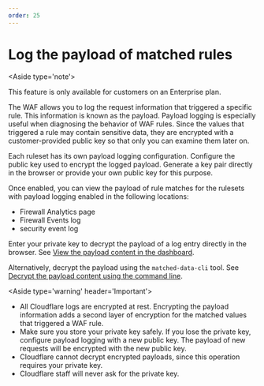```yaml
---
order: 25
---
```


# Log the payload of matched rules

<Aside type='note'>

This feature is only available for customers on an Enterprise plan.

</Aside>

The WAF allows you to log the request information that triggered a specific rule. This information is known as the payload. Payload logging is especially useful when diagnosing the behavior of WAF rules. Since the values that triggered a rule may contain sensitive data, they are encrypted with a customer-provided public key so that only you can examine them later on.

Each ruleset has its own payload logging configuration. Configure the public key used to encrypt the logged payload. Generate a key pair directly in the browser or provide your own public key for this purpose.

Once enabled, you can view the payload of rule matches for the rulesets with payload logging enabled in the following locations:

* Firewall Analytics page
* Firewall Events log
* security event log

Enter your private key to decrypt the payload of a log entry directly in the browser. See [View the payload content in the dashboard](/managed-rulesets/payload-logging/view).

Alternatively, decrypt the payload using the `matched-data-cli` tool. See [Decrypt the payload content using the command line](/managed-rulesets/payload-logging/command-line#decrypt-the-payload-content-using-the-command-line).

<Aside type='warning' header='Important'>

* All Cloudflare logs are encrypted at rest. Encrypting the payload information adds a second layer of encryption for the matched values that triggered a WAF rule.
* Make sure you store your private key safely. If you lose the private key, configure payload logging with a new public key. The payload of new requests will be encrypted with the new public key.
* Cloudflare cannot decrypt encrypted payloads, since this operation requires your private key.
* Cloudflare staff will never ask for the private key.

</Aside>

